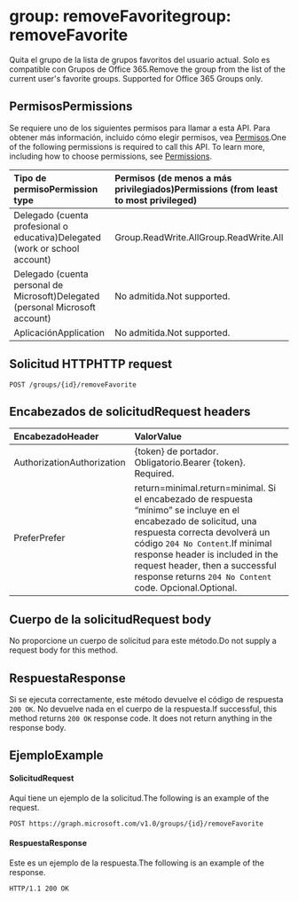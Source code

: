 # <a name="group-removefavorite"></a><span data-ttu-id="532f1-101">group: removeFavorite</span><span class="sxs-lookup"><span data-stu-id="532f1-101">group: removeFavorite</span></span>
<span data-ttu-id="532f1-p101">Quita el grupo de la lista de grupos favoritos del usuario actual. Solo es compatible con Grupos de Office 365.</span><span class="sxs-lookup"><span data-stu-id="532f1-p101">Remove the group from the list of the current user's favorite groups. Supported for Office 365 Groups only.</span></span>

## <a name="permissions"></a><span data-ttu-id="532f1-104">Permisos</span><span class="sxs-lookup"><span data-stu-id="532f1-104">Permissions</span></span>
<span data-ttu-id="532f1-p102">Se requiere uno de los siguientes permisos para llamar a esta API. Para obtener más información, incluido cómo elegir permisos, vea [Permisos](../../../concepts/permissions_reference.md).</span><span class="sxs-lookup"><span data-stu-id="532f1-p102">One of the following permissions is required to call this API. To learn more, including how to choose permissions, see [Permissions](../../../concepts/permissions_reference.md).</span></span>

|<span data-ttu-id="532f1-107">Tipo de permiso</span><span class="sxs-lookup"><span data-stu-id="532f1-107">Permission type</span></span>      | <span data-ttu-id="532f1-108">Permisos (de menos a más privilegiados)</span><span class="sxs-lookup"><span data-stu-id="532f1-108">Permissions (from least to most privileged)</span></span>              |
|:--------------------|:---------------------------------------------------------|
|<span data-ttu-id="532f1-109">Delegado (cuenta profesional o educativa)</span><span class="sxs-lookup"><span data-stu-id="532f1-109">Delegated (work or school account)</span></span> | <span data-ttu-id="532f1-110">Group.ReadWrite.All</span><span class="sxs-lookup"><span data-stu-id="532f1-110">Group.ReadWrite.All</span></span>    |
|<span data-ttu-id="532f1-111">Delegado (cuenta personal de Microsoft)</span><span class="sxs-lookup"><span data-stu-id="532f1-111">Delegated (personal Microsoft account)</span></span> | <span data-ttu-id="532f1-112">No admitida.</span><span class="sxs-lookup"><span data-stu-id="532f1-112">Not supported.</span></span>    |
|<span data-ttu-id="532f1-113">Aplicación</span><span class="sxs-lookup"><span data-stu-id="532f1-113">Application</span></span> | <span data-ttu-id="532f1-114">No admitida.</span><span class="sxs-lookup"><span data-stu-id="532f1-114">Not supported.</span></span> |

## <a name="http-request"></a><span data-ttu-id="532f1-115">Solicitud HTTP</span><span class="sxs-lookup"><span data-stu-id="532f1-115">HTTP request</span></span>
<!-- { "blockType": "ignored" } -->
```http
POST /groups/{id}/removeFavorite
```
## <a name="request-headers"></a><span data-ttu-id="532f1-116">Encabezados de solicitud</span><span class="sxs-lookup"><span data-stu-id="532f1-116">Request headers</span></span>
| <span data-ttu-id="532f1-117">Encabezado</span><span class="sxs-lookup"><span data-stu-id="532f1-117">Header</span></span>       | <span data-ttu-id="532f1-118">Valor</span><span class="sxs-lookup"><span data-stu-id="532f1-118">Value</span></span> |
|:---------------|:--------|
| <span data-ttu-id="532f1-119">Authorization</span><span class="sxs-lookup"><span data-stu-id="532f1-119">Authorization</span></span>  | <span data-ttu-id="532f1-p103">{token} de portador. Obligatorio.</span><span class="sxs-lookup"><span data-stu-id="532f1-p103">Bearer {token}. Required.</span></span>  |
| <span data-ttu-id="532f1-122">Prefer</span><span class="sxs-lookup"><span data-stu-id="532f1-122">Prefer</span></span> | <span data-ttu-id="532f1-123">return=minimal.</span><span class="sxs-lookup"><span data-stu-id="532f1-123">return=minimal.</span></span> <span data-ttu-id="532f1-124">Si el encabezado de respuesta “mínimo” se incluye en el encabezado de solicitud, una respuesta correcta devolverá un código `204 No Content`.</span><span class="sxs-lookup"><span data-stu-id="532f1-124">If minimal response header is included in the request header, then a successful response returns `204 No Content` code.</span></span> <span data-ttu-id="532f1-125">Opcional.</span><span class="sxs-lookup"><span data-stu-id="532f1-125">Optional.</span></span>  | 

## <a name="request-body"></a><span data-ttu-id="532f1-126">Cuerpo de la solicitud</span><span class="sxs-lookup"><span data-stu-id="532f1-126">Request body</span></span>
<span data-ttu-id="532f1-127">No proporcione un cuerpo de solicitud para este método.</span><span class="sxs-lookup"><span data-stu-id="532f1-127">Do not supply a request body for this method.</span></span>

## <a name="response"></a><span data-ttu-id="532f1-128">Respuesta</span><span class="sxs-lookup"><span data-stu-id="532f1-128">Response</span></span>
<span data-ttu-id="532f1-p105">Si se ejecuta correctamente, este método devuelve el código de respuesta `200 OK`. No devuelve nada en el cuerpo de la respuesta.</span><span class="sxs-lookup"><span data-stu-id="532f1-p105">If successful, this method returns `200 OK` response code. It does not return anything in the response body.</span></span>

## <a name="example"></a><span data-ttu-id="532f1-131">Ejemplo</span><span class="sxs-lookup"><span data-stu-id="532f1-131">Example</span></span>
#### <a name="request"></a><span data-ttu-id="532f1-132">Solicitud</span><span class="sxs-lookup"><span data-stu-id="532f1-132">Request</span></span>
<span data-ttu-id="532f1-133">Aquí tiene un ejemplo de la solicitud.</span><span class="sxs-lookup"><span data-stu-id="532f1-133">The following is an example of the request.</span></span>
<!-- {
  "blockType": "request",
  "name": "group_removefavorite"
}-->
```http
POST https://graph.microsoft.com/v1.0/groups/{id}/removeFavorite
```

#### <a name="response"></a><span data-ttu-id="532f1-134">Respuesta</span><span class="sxs-lookup"><span data-stu-id="532f1-134">Response</span></span>
<span data-ttu-id="532f1-135">Este es un ejemplo de la respuesta.</span><span class="sxs-lookup"><span data-stu-id="532f1-135">The following is an example of the response.</span></span>
<!-- {
  "blockType": "response"
} -->
```http
HTTP/1.1 200 OK
```

<!-- uuid: 8fcb5dbc-d5aa-4681-8e31-b001d5168d79
2015-10-25 14:57:30 UTC -->
<!-- {
  "type": "#page.annotation",
  "description": "group: removeFavorite",
  "keywords": "",
  "section": "documentation",
  "tocPath": ""
}-->